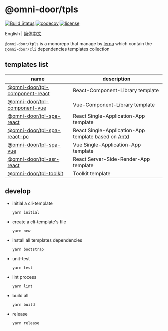 # @omni-door/tpls

[![Build Status](https://travis-ci.com/omni-door/tpls.svg?branch=master)](https://travis-ci.com/omni-door/tpls)
[![codecov](https://codecov.io/gh/omni-door/tpls/branch/master/graph/badge.svg)](https://codecov.io/gh/omni-door/tpls)
[![license](http://img.shields.io/npm/l/%40omni-door%2Fcli.svg)](https://github.com/omni-door/tpls/blob/master/LICENSE)

English | [简体中文](./README.zh-CN.md)

`@omni-door/tpls` is a monorepo that manage by [lerna](https://lerna.js.org/) which contain the `@omni-door/cli` dependencies templates collection

## templates list
| name | description |
| --- | --- |
| [@omni-door/tpl-component-react](https://github.com/omni-door/tpls/tree/master/packages/tpl-component-react#readme) | React-Component-Library template |
| [@omni-door/tpl-component-vue](https://github.com/omni-door/tpls/tree/master/packages/tpl-component-vue#readme) | Vue-Component-Library template |
| [@omni-door/tpl-spa-react](https://github.com/omni-door/tpls/tree/master/packages/tpl-spa-react#readme) | React Single-Application-App template |
| [@omni-door/tpl-spa-react-pc](https://github.com/omni-door/tpls/tree/master/packages/tpl-spa-react-pc#readme) | React Single-Application-App template based on [Antd](https://ant.design/) |
| [@omni-door/tpl-spa-vue](https://github.com/omni-door/tpls/tree/master/packages/tpl-spa-vue#readme) | Vue Single-Application-App template |
| [@omni-door/tpl-ssr-react](https://github.com/omni-door/tpls/tree/master/packages/tpl-ssr-react#readme) | React Server-Side-Render-App template |
| [@omni-door/tpl-toolkit](https://github.com/omni-door/tpls/tree/master/packages/tpl-toolkit#readme) | Toolkit template |

## develop
- initial a cli-template
  ```shell
  yarn initial
  ```

- create a cli-template's file
  ```shell
  yarn new
  ```

- install all templates dependencies
  ```shell
  yarn bootstrap
  ```

- unit-test
  ```shell
  yarn test
  ```

- lint process
  ```shell
  yarn lint
  ```

- build all
  ```shell
  yarn build
  ```

- release
  ```shell
  yarn release
  ```